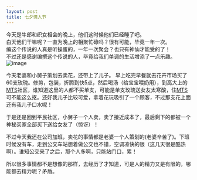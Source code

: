 ```yaml
---
layout: post
title: 七夕情人节
---
```

今天是牛郎和织女相会的晚上，他们这时候他们已经睡了吧。  
白天他们干嘛呢？一直为晚上的相聚忙碌吗？很有可能，毕竟一年一次。  
编这个传说的人真是听操蛋的，一年一次聚会？也只有神仙才能受的了！  
不过还是感谢编撰这个传说的人，毕竟给我们单调的生活增添了一点乐趣。  
![image](/images/niulangzhinv)  

今天老婆和小舅子策划去卖花，还带上了儿子。  早上吃完早餐就去花卉市场买了60支玫瑰。修剪，包装，折腾到快5点，然后喝汤（给宝宝喂奶用），到高大上的[MTS](http://baike.baidu.com/view/2094656.htm?fr=aladdin)社区，谁知道这里的人都不买单支，可能是单支玫瑰送女友太寒酸，住[MTS](http://baike.baidu.com/view/2094656.htm?fr=aladdin)可不能这么抠。还好我儿子比较可爱，拿着花玩吸引了一个顾客，不过那支花上面还有我儿子口水呢！    

于是还是回到平民社区，小舅子一个人卖，卖了接近成本了，最后剩下的都被一个神秘买家全部买下送给女友了（惊讶）！  

不过今天我还在公司加班，卖花的事情都是老婆一个人策划的(老婆辛苦了)。下班时候没有车，走到公交车站想着做公交也不错，空调凉快的很（这几天很是酷热啊）。谁知公交来了之后，那个人多啊，只能站门口，累！  

所以很多事情都不是想像的那样，去经历了才知道，可是人的精力又是有限的，哪能都去精力呢？矛盾。